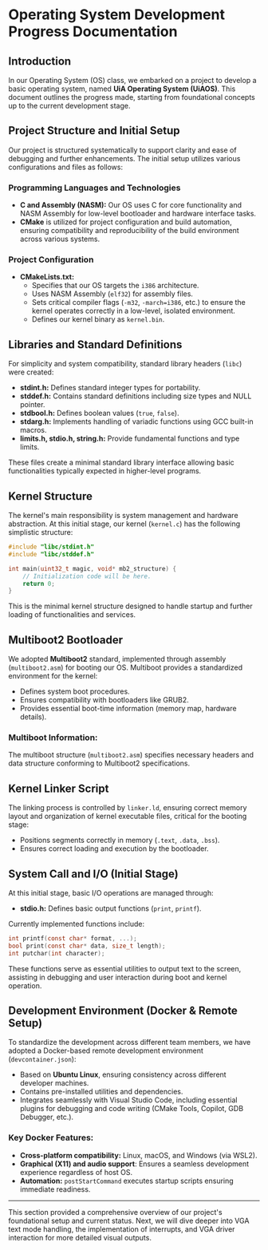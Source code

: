 # Operating System Development Progress Documentation

## Introduction

In our Operating System (OS) class, we embarked on a project to develop a basic operating system, named **UiA Operating System (UiAOS)**. This document outlines the progress made, starting from foundational concepts up to the current development stage.

## Project Structure and Initial Setup

Our project is structured systematically to support clarity and ease of debugging and further enhancements. The initial setup utilizes various configurations and files as follows:

### Programming Languages and Technologies

- **C and Assembly (NASM):** Our OS uses C for core functionality and NASM Assembly for low-level bootloader and hardware interface tasks.
- **CMake** is utilized for project configuration and build automation, ensuring compatibility and reproducibility of the build environment across various systems.

### Project Configuration

- **CMakeLists.txt:**
  - Specifies that our OS targets the `i386` architecture.
  - Uses NASM Assembly (`elf32`) for assembly files.
  - Sets critical compiler flags (`-m32`, `-march=i386`, etc.) to ensure the kernel operates correctly in a low-level, isolated environment.
  - Defines our kernel binary as `kernel.bin`.

## Libraries and Standard Definitions

For simplicity and system compatibility, standard library headers (`libc`) were created:

- **stdint.h:** Defines standard integer types for portability.
- **stddef.h:** Contains standard definitions including size types and NULL pointer.
- **stdbool.h:** Defines boolean values (`true`, `false`).
- **stdarg.h:** Implements handling of variadic functions using GCC built-in macros.
- **limits.h, stdio.h, string.h:** Provide fundamental functions and type limits.

These files create a minimal standard library interface allowing basic functionalities typically expected in higher-level programs.

## Kernel Structure

The kernel's main responsibility is system management and hardware abstraction. At this initial stage, our kernel (`kernel.c`) has the following simplistic structure:

```c
#include "libc/stdint.h"
#include "libc/stddef.h"

int main(uint32_t magic, void* mb2_structure) {
    // Initialization code will be here.
    return 0;
}
```

This is the minimal kernel structure designed to handle startup and further loading of functionalities and services.

## Multiboot2 Bootloader

We adopted **Multiboot2** standard, implemented through assembly (`multiboot2.asm`) for booting our OS. Multiboot provides a standardized environment for the kernel:

- Defines system boot procedures.
- Ensures compatibility with bootloaders like GRUB2.
- Provides essential boot-time information (memory map, hardware details).

### Multiboot Information:

The multiboot structure (`multiboot2.asm`) specifies necessary headers and data structure conforming to Multiboot2 specifications.

## Kernel Linker Script

The linking process is controlled by `linker.ld`, ensuring correct memory layout and organization of kernel executable files, critical for the booting stage:

- Positions segments correctly in memory (`.text`, `.data`, `.bss`).
- Ensures correct loading and execution by the bootloader.

## System Call and I/O (Initial Stage)

At this initial stage, basic I/O operations are managed through:

- **stdio.h:** Defines basic output functions (`print`, `printf`).

Currently implemented functions include:

```c
int printf(const char* format, ...);
bool print(const char* data, size_t length);
int putchar(int character);
```

These functions serve as essential utilities to output text to the screen, assisting in debugging and user interaction during boot and kernel operation.

## Development Environment (Docker & Remote Setup)

To standardize the development across different team members, we have adopted a Docker-based remote development environment (`devcontainer.json`):

- Based on **Ubuntu Linux**, ensuring consistency across different developer machines.
- Contains pre-installed utilities and dependencies.
- Integrates seamlessly with Visual Studio Code, including essential plugins for debugging and code writing (CMake Tools, Copilot, GDB Debugger, etc.).

### Key Docker Features:

- **Cross-platform compatibility:** Linux, macOS, and Windows (via WSL2).
- **Graphical (X11) and audio support**: Ensures a seamless development experience regardless of host OS.
- **Automation:** `postStartCommand` executes startup scripts ensuring immediate readiness.

---

This section provided a comprehensive overview of our project's foundational setup and current status. Next, we will dive deeper into VGA text mode handling, the implementation of interrupts, and VGA driver interaction for more detailed visual outputs.

